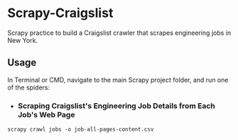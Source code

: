 # Scrapy-Craigslist
Scrapy practice to build a Craigslist crawler that scrapes engineering jobs in New York.

## Usage

In Terminal or CMD, navigate to the main Scrapy project folder, and run one of the spiders:

- ### Scraping Craigslist's Engineering Job Details from Each Job's Web Page

```scrapy crawl jobs -o job-all-pages-content.csv```
